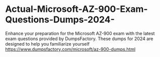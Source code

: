 # Actual-Microsoft-AZ-900-Exam-Questions-Dumps-2024-
Enhance your preparation for the Microsoft AZ-900 exam with the latest exam questions provided by DumpsFactory. These dumps for 2024 are designed to help you familiarize yourself https://www.dumpsfactory.com/microsoft/az-900-dumps.html
